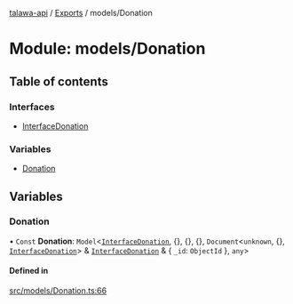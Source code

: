 [talawa-api](../README.md) / [Exports](../modules.md) / models/Donation

# Module: models/Donation

## Table of contents

### Interfaces

- [InterfaceDonation](../interfaces/models_Donation.InterfaceDonation.md)

### Variables

- [Donation](models_Donation.md#donation)

## Variables

### Donation

• `Const` **Donation**: `Model`\<[`InterfaceDonation`](../interfaces/models_Donation.InterfaceDonation.md), \{\}, \{\}, \{\}, `Document`\<`unknown`, \{\}, [`InterfaceDonation`](../interfaces/models_Donation.InterfaceDonation.md)\> & [`InterfaceDonation`](../interfaces/models_Donation.InterfaceDonation.md) & \{ `_id`: `ObjectId`  \}, `any`\>

#### Defined in

[src/models/Donation.ts:66](https://github.com/PalisadoesFoundation/talawa-api/blob/e919df4/src/models/Donation.ts#L66)
